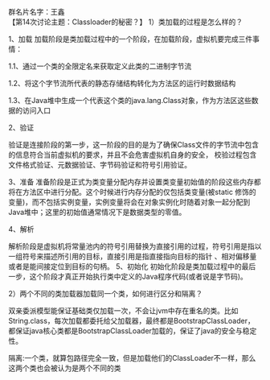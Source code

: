 群名片名字：王鑫          
【第14次讨论主题：Classloader的秘密？】
 1）类加载的过程是怎么样的？
 
1、加载
加载阶段是类加载过程中的一个阶段，在加载阶段，虚拟机要完成三件事情：

1.1、通过一个类的全限定名来获取定义此类的二进制字节流

1.2、将这个字节流所代表的静态存储结构转化为方法区的运行时数据结构

1.3、在Java堆中生成一个代表这个类的java.lang.Class对象，作为方法区这些数据的访问入口

2、验证

验证是连接阶段的第一步，这一阶段的目的是为了确保Class文件的字节流中包含的信息符合当前虚拟机的要求，并且不会危害虚拟机自身的安全，
校验过程包含文件格式验证、元数据验证、字节码验证和符号引用验证。

3、准备
准备阶段是正式为类变量分配内存并设置类变量初始值的阶段这些内存都将在方法区中进行分配。这个时候进行内存分配的仅包括类变量(被static
修饰的变量)，而不包括实例变量，实例变量将会在对象实例化时随着对象一起分配到Java堆中；这里的初始值通常情况下是数据类型的零值。

4、解析

解析阶段是虚拟机将常量池内的符号引用替换为直接引用的过程，符号引用是指以一组符号来描述所引用的目标，直接引用是指直接指向目标的指针
、相对偏移量或者是能间接定位到目标的句柄。
5、初始化
初始化阶段是类加载过程中的最后一步，这个阶段才真正开始执行类中定义的Java程序代码(或者说是字节码)。


2）两个不同的类加载器加载同一个类，如何进行区分和隔离？

双亲委派模型能保证基础类仅加载一次，不会让jvm中存在重名的类。比如String.class，每次加载都委托给父加载器，最终都是BootstrapClassLoader，
都保证java核心类都是BootstrapClassLoader加载的，保证了java的安全与稳定性。

隔离:一个类，就算包路径完全一致，但是加载他们的ClassLoader不一样，那么这两个类也会被认为是两个不同的类
